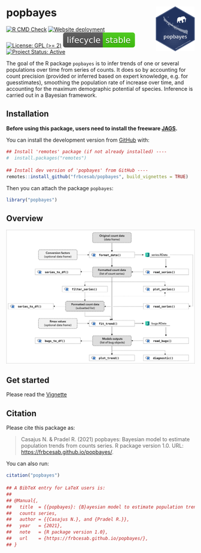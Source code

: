 
<!-- README.md is generated from README.Rmd. Please edit that file -->

# popbayes <img src="man/figures/hexsticker.png" height="120" align="right"/>

<!-- badges: start -->

[![R CMD
Check](https://github.com/frbcesab/popbayes/actions/workflows/R-CMD-check.yaml/badge.svg)](https://github.com/frbcesab/popbayes/actions/workflows/R-CMD-check.yaml)
[![Website
deployment](https://github.com/frbcesab/popbayes/actions/workflows/pkgdown.yaml/badge.svg)](https://github.com/frbcesab/popbayes/actions/workflows/pkgdown.yaml)
[![License: GPL (>=
2)](https://img.shields.io/badge/License-GPL%20%28%3E%3D%202%29-blue.svg)](https://choosealicense.com/licenses/gpl-2.0/)
[![LifeCycle](man/figures/lifecycle/lifecycle-stable.svg)](https://lifecycle.r-lib.org/articles/stages.html#stable)
[![Project Status:
Active](https://www.repostatus.org/badges/latest/active.svg)](https://www.repostatus.org/#active)
<!-- badges: end -->

The goal of the R package `popbayes` is to infer trends of one or
several populations over time from series of counts. It does so by
accounting for count precision (provided or inferred based on expert
knowledge, e.g. for guesstimates), smoothing the population rate of
increase over time, and accounting for the maximum demographic potential
of species. Inference is carried out in a Bayesian framework.

## Installation

**Before using this package, users need to install the freeware
[JAGS](https://mcmc-jags.sourceforge.io/).**

You can install the development version from
[GitHub](https://github.com/) with:

``` r
## Install 'remotes' package (if not already installed) ----
#  install.packages("remotes")

## Install dev version of 'popbayes' from GitHub ----
remotes::install_github("frbcesab/popbayes", build_vignettes = TRUE)
```

Then you can attach the package `popbayes`:

``` r
library("popbayes")
```

## Overview

![](man/figures/popbayes-diagram.png)

## Get started

Please read the
[Vignette](https://frbcesab.github.io/popbayes/articles/popbayes.html)

## Citation

Please cite this package as:

> Casajus N. & Pradel R. (2021) popbayes: Bayesian model to estimate
> population trends from counts series. R package version 1.0. URL:
> <https://frbcesab.github.io/popbayes/>.

You can also run:

``` r
citation("popbayes")

## A BibTeX entry for LaTeX users is:
## 
## @Manual{,
##   title  = {{popbayes}: {B}ayesian model to estimate population trends from 
##   counts series,
##   author = {{Casajus N.}, and {Pradel R.}},
##   year   = {2021},
##   note   = {R package version 1.0},
##   url    = {https://frbcesab.github.io/popbayes/},
## }
```
